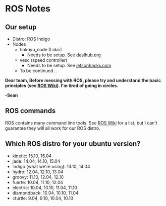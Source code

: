 # ROS Notes
## Our setup
* Distro: ROS Indigo
* Nodes
	* hokoyu_node (Lidar)
		* Needs to be setup. See [daslhub.org](http://www.daslhub.org/unlv/wiki/doku.php?id=using_ros_to_read_data_from_a_hokuyo_scanning_laser_rangefinder)
	* vesc (speed controller)
		*	Needs to be setup. See [jetsonhacks.com](https://www.jetsonhacks.com/2017/06/01/get-your-motor-running-vesc-jetson-racecar-build/)
	*	To be continued...

__Dear team, Before messing with ROS, please try and understand the basic principles (see [ROS Wiki](http://wiki.ros.org/ROS/Introduction)). I'm tired of going in circles.__

__-Sean__

## ROS commands
ROS contains many command line tools. See [ROS Wiki](http://wiki.ros.org/ROS/CommandLineTools) for a list, but I can't guarantee they will all work for our ROS distro.

## Which ROS distro for your ubuntu version?
* kinetic: 15.10, 16.04
* jade: 14.04, 14.10, 15.04
* indigo (what we're using): 13.10, 14.04
* hydro: 12.04, 12.10, 13.04
* groovy: 11.10, 12.04, 12.10
* fuerte: 10.04, 11.10, 12.04
* electric: 10.04, 10.10, 11.04, 11.10
* diamondback: 10.04, 10.10, 11.04
* cturtle: 9.04, 9.10, 10.04, 10.10